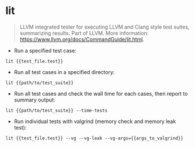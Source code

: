 # lit

> LLVM integrated tester for executing LLVM and Clang style test suites, summarizing results.
> Part of LLVM.
> More information: <https://www.llvm.org/docs/CommandGuide/lit.html>.

- Run a specified test case:

`lit {{test_file.test}}`

- Run all test cases in a specified directory:

`lit {{path/to/test_suite}}`

- Run all test cases and check the wall time for each cases, then report to summary output:

`lit {{path/to/test_suite}} --time-tests`

- Run individual tests with valgrind (memory check and memory leak test):

`lit {{test_file.test}} --vg --vg-leak --vg-args={{args_to_valgrind}}`
